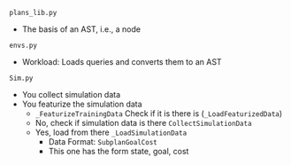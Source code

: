 `plans_lib.py`  
- The basis of an AST, i.e., a node

`envs.py`
- Workload: Loads queries and converts them to an AST 

`Sim.py`
- You collect simulation data
- You featurize the simulation data 
  - `_FeaturizeTrainingData` Check if it is there is (`_LoadFeaturizedData`)
  - No, check if simulation data is there `CollectSimulationData` 
  - Yes, load from there `_LoadSimulationData`
    - Data Format: `SubplanGoalCost`  
    - This one has the form state, goal, cost


